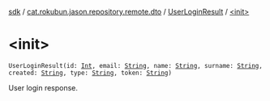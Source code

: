 [sdk](../../index.md) / [cat.rokubun.jason.repository.remote.dto](../index.md) / [UserLoginResult](index.md) / [&lt;init&gt;](./-init-.md)

# &lt;init&gt;

`UserLoginResult(id: `[`Int`](https://kotlinlang.org/api/latest/jvm/stdlib/kotlin/-int/index.html)`, email: `[`String`](https://kotlinlang.org/api/latest/jvm/stdlib/kotlin/-string/index.html)`, name: `[`String`](https://kotlinlang.org/api/latest/jvm/stdlib/kotlin/-string/index.html)`, surname: `[`String`](https://kotlinlang.org/api/latest/jvm/stdlib/kotlin/-string/index.html)`, created: `[`String`](https://kotlinlang.org/api/latest/jvm/stdlib/kotlin/-string/index.html)`, type: `[`String`](https://kotlinlang.org/api/latest/jvm/stdlib/kotlin/-string/index.html)`, token: `[`String`](https://kotlinlang.org/api/latest/jvm/stdlib/kotlin/-string/index.html)`)`

User login response.

